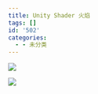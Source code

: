 ```yaml
---
title: Unity Shader 火焰
tags: []
id: '502'
categories:
  - - 未分类
---
```


![](http://www.upcknox.com/wp-content/uploads/2019/09/noise_fire.gif)

![](http://www.upcknox.com/wp-content/uploads/2019/09/noise_fire_smil.gif)